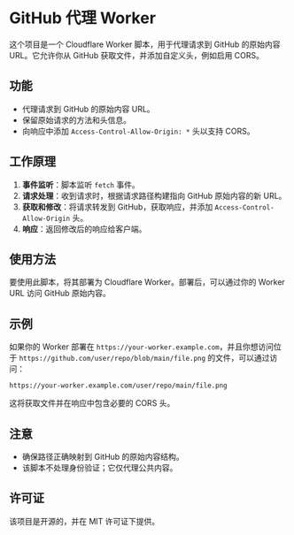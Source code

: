 # GitHub 代理 Worker

这个项目是一个 Cloudflare Worker 脚本，用于代理请求到 GitHub 的原始内容 URL。它允许你从 GitHub 获取文件，并添加自定义头，例如启用 CORS。

## 功能

- 代理请求到 GitHub 的原始内容 URL。
- 保留原始请求的方法和头信息。
- 向响应中添加 `Access-Control-Allow-Origin: *` 头以支持 CORS。

## 工作原理

1. **事件监听**：脚本监听 `fetch` 事件。
2. **请求处理**：收到请求时，根据请求路径构建指向 GitHub 原始内容的新 URL。
3. **获取和修改**：将请求转发到 GitHub，获取响应，并添加 `Access-Control-Allow-Origin` 头。
4. **响应**：返回修改后的响应给客户端。

## 使用方法

要使用此脚本，将其部署为 Cloudflare Worker。部署后，可以通过你的 Worker URL 访问 GitHub 原始内容。

## 示例

如果你的 Worker 部署在 `https://your-worker.example.com`，并且你想访问位于 `https://github.com/user/repo/blob/main/file.png` 的文件，可以通过访问：

```
https://your-worker.example.com/user/repo/main/file.png
```

这将获取文件并在响应中包含必要的 CORS 头。

## 注意

- 确保路径正确映射到 GitHub 的原始内容结构。
- 该脚本不处理身份验证；它仅代理公共内容。

## 许可证

该项目是开源的，并在 MIT 许可证下提供。